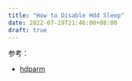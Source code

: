 ```yaml
---
title: "How to Disable Hdd Sleep"
date: 2022-07-19T21:46:00+08:00
draft: true
---
```


<!-- TODO -->

<!--more-->

参考：

* [hdparm](https://wiki.archlinux.org/title/hdparm)
